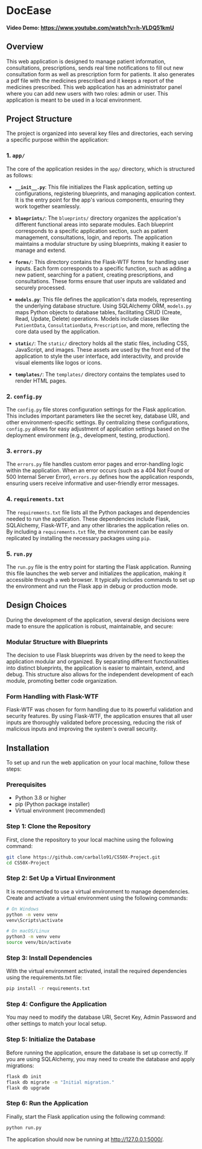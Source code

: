 # DocEase
#### Video Demo: https://www.youtube.com/watch?v=h-VLDQ51kmU
## Overview
This web application is designed to manage patient information, consultations, prescriptions, sends real time notifications to fill out new consultation form as well as prescription form for patients. It also generates a pdf file with the medicines prescribed and it keeps a report of the medicines prescribed. This web application has an administrator panel where you can add new users with two roles: admin or user. This application is meant to be used in a local environment.

## Project Structure

The project is organized into several key files and directories, each serving a specific purpose within the application:

### 1. `app/`
The core of the application resides in the `app/` directory, which is structured as follows:

- **`__init__.py`**: This file initializes the Flask application, setting up configurations, registering blueprints, and managing application context. It is the entry point for the app's various components, ensuring they work together seamlessly.

- **`blueprints/`**: The `blueprints/` directory organizes the application's different functional areas into separate modules. Each blueprint corresponds to a specific application section, such as patient management, consultations, login, and reports. The application maintains a modular structure by using blueprints, making it easier to manage and extend.

- **`forms/`**: This directory contains the Flask-WTF forms for handling user inputs. Each form corresponds to a specific function, such as adding a new patient, searching for a patient, creating prescriptions, and consultations. These forms ensure that user inputs are validated and securely processed.

- **`models.py`**: This file defines the application's data models, representing the underlying database structure. Using SQLAlchemy ORM, `models.py` maps Python objects to database tables, facilitating CRUD (Create, Read, Update, Delete) operations. Models include classes like `PatientData`, `ConsultationData`, `Prescription`, and more, reflecting the core data used by the application.

- **`static/`**: The `static/` directory holds all the static files, including CSS, JavaScript, and images. These assets are used by the front end of the application to style the user interface, add interactivity, and provide visual elements like logos or icons.

- **`templates/`**: The `templates/` directory contains the templates used to render HTML pages.

### 2. `config.py`
The `config.py` file stores configuration settings for the Flask application. This includes important parameters like the secret key, database URI, and other environment-specific settings. By centralizing these configurations, `config.py` allows for easy adjustment of application settings based on the deployment environment (e.g., development, testing, production).

### 3. `errors.py`
The `errors.py` file handles custom error pages and error-handling logic within the application. When an error occurs (such as a 404 Not Found or 500 Internal Server Error), `errors.py` defines how the application responds, ensuring users receive informative and user-friendly error messages.

### 4. `requirements.txt`
The `requirements.txt` file lists all the Python packages and dependencies needed to run the application. These dependencies include Flask, SQLAlchemy, Flask-WTF, and any other libraries the application relies on. By including a `requirements.txt` file, the environment can be easily replicated by installing the necessary packages using `pip`.

### 5. `run.py`
The `run.py` file is the entry point for starting the Flask application. Running this file launches the web server and initializes the application, making it accessible through a web browser. It typically includes commands to set up the environment and run the Flask app in debug or production mode.

## Design Choices

During the development of the application, several design decisions were made to ensure the application is robust, maintainable, and secure:

### Modular Structure with Blueprints
The decision to use Flask blueprints was driven by the need to keep the application modular and organized. By separating different functionalities into distinct blueprints, the application is easier to maintain, extend, and debug. This structure also allows for the independent development of each module, promoting better code organization.

### Form Handling with Flask-WTF
Flask-WTF was chosen for form handling due to its powerful validation and security features. By using Flask-WTF, the application ensures that all user inputs are thoroughly validated before processing, reducing the risk of malicious inputs and improving the system's overall security.

## Installation

To set up and run the web application on your local machine, follow these steps:

### Prerequisites

- Python 3.8 or higher
- pip (Python package installer)
- Virtual environment (recommended)

### Step 1: Clone the Repository

First, clone the repository to your local machine using the following command:

```bash
git clone https://github.com/carballo91/CS50X-Project.git
cd CS50X-Project
```

### Step 2: Set Up a Virtual Environment

It is recommended to use a virtual environment to manage dependencies. Create and activate a virtual environment using the following commands:

```bash
# On Windows
python -m venv venv
venv\Scripts\activate

# On macOS/Linux
python3 -m venv venv
source venv/bin/activate
```

### Step 3: Install Dependencies

With the virtual environment activated, install the required dependencies using the requirements.txt file:

```bash 
pip install -r requirements.txt
```
### Step 4: Configure the Application

You may need to modify the database URI, Secret Key, Admin Password and other settings to match your local setup.

### Step 5: Initialize the Database

Before running the application, ensure the database is set up correctly. If you are using SQLAlchemy, you may need to create the database and apply migrations:

```bash
flask db init
flask db migrate -m "Initial migration."
flask db upgrade
```

### Step 6: Run the Application

Finally, start the Flask application using the following command:

```bash
python run.py
```

The application should now be running at http://127.0.0.1:5000/.
